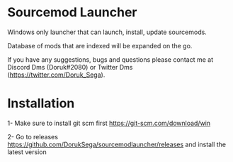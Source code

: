 # Sourcemod Launcher
Windows only launcher that can launch, install, update sourcemods.

Database of mods that are indexed will be expanded on the go.

If you have any suggestions, bugs and questions please contact me at Discord Dms (Doruk#2080) or Twitter Dms (https://twitter.com/Doruk_Sega).
# Installation
1- Make sure to install git scm first https://git-scm.com/download/win

2- Go to releases https://github.com/DorukSega/sourcemodlauncher/releases and install the latest version
